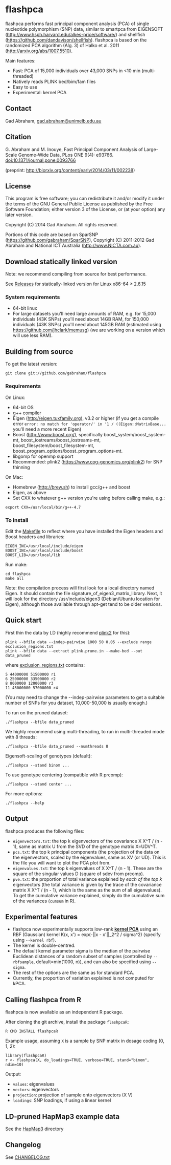 # flashpca

flashpca performs fast principal component analysis (PCA) of single nucleotide
polymorphism (SNP) data, similar to smartpca from EIGENSOFT
(http://www.hsph.harvard.edu/alkes-price/software/) and shellfish
(https://github.com/dandavison/shellfish). flashpca is based on the randomized
PCA algorithm (Alg. 3) of Halko et al. 2011 (http://arxiv.org/abs/1007.5510).

Main features:

* Fast: PCA of 15,000 individuals over 43,000 SNPs in &lt;10 min
 (multi-threaded)
* Natively reads PLINK bed/bim/fam files
* Easy to use
* Experimental: kernel PCA

## Contact

Gad Abraham, gad.abraham@unimelb.edu.au

## Citation
G. Abraham and M. Inouye, Fast Principal Component Analysis of Large-Scale
Genome-Wide Data, PLos ONE 9(4): e93766. [doi:10.1371/journal.pone.0093766](http://www.plosone.org/article/info:doi/10.1371/journal.pone.0093766)

(preprint: http://biorxiv.org/content/early/2014/03/11/002238)

## License
This program is free software; you can redistribute it and/or modify
it under the terms of the GNU General Public License as published by
the Free Software Foundation; either version 3 of the License, or
(at your option) any later version.

Copyright (C) 2014 Gad Abraham. All rights reserved.

Portions of this code are based on SparSNP
(https://github.com/gabraham/SparSNP), Copyright (C) 2011-2012 Gad Abraham
and National ICT Australia (http://www.NICTA.com.au).

## Download statically linked version

Note: we recommend compiling from source for best performance.

See [Releases](https://github.com/gabraham/flashpca/tags) for statically-linked version for Linux x86-64 &ge; 2.6.15

### System requirements
* 64-bit linux
* For large datasets you'll need large amounts of RAM, e.g. for 15,000
   individuals (43K SNPs) you'll need about 14GB RAM, for 150,000 individuals
   (43K SNPs) you'll need about 145GB RAM (estimated using
   https://github.com/jhclark/memusg)
   (we are working on a version which will use less RAM).

## Building from source

To get the latest version:
   ```
   git clone git://github.com/gabraham/flashpca
   ```

### Requirements

On Linux:

* 64-bit OS
* g++ compiler
* Eigen (http://eigen.tuxfamily.org), v3.2 or higher
   (if you get a compile error ``error: no match for 'operator/' in '1 / ((Eigen::MatrixBase...`` you'll need a more recent Eigen)
* Boost (http://www.boost.org/), specifically boost_system/boost_system-mt,
   boost_iostreams/boost_iostreams-mt,
   boost_filesystem/boost_filesystem-mt,
   boost_program_options/boost_program_options-mt.
* libgomp for openmp support
* Recommended: plink2 (https://www.cog-genomics.org/plink2) for SNP
   thinning

On Mac:

* Homebrew (http://brew.sh) to install gcc/g++ and boost
* Eigen, as above
* Set CXX to whatever g++ version you're using before calling make, e.g.:
```
export CXX=/usr/local/bin/g++-4.7
```

### To install

Edit the [Makefile](Makefile) to reflect where you have installed the Eigen
headers and Boost headers and libraries:
   ```
   EIGEN_INC=/usr/local/include/eigen
   BOOST_INC=/usr/local/include/boost
   BOOST_LIB=/usr/local/lib
   ```
Run make:
   ```
   cd flashpca
   make all
   ```
Note: the compilation process will first look for a local directory named
Eigen. It should contain the file signature_of_eigen3_matrix_library. Next,
it will look for the directory /usr/include/eigen3 (Debian/Ubuntu location
for Eigen), although those available through apt-get tend to be older versions.

## Quick start

First thin the data by LD (highly recommend
[plink2](https://www.cog-genomics.org/plink2) for this):
   ```
   plink --bfile data --indep-pairwise 1000 50 0.05 --exclude range exclusion_regions.txt
   plink --bfile data --extract plink.prune.in --make-bed --out data_pruned
   ```
where [exclusion_regions.txt](exclusion_regions.txt) contains:
   ```
   5 44000000 51500000 r1
   6 25000000 33500000 r2
   8 8000000 12000000 r3
   11 45000000 57000000 r4
   ```
(You may need to change the --indep-pairwise parameters to get a suitable
number of SNPs for you dataset, 10,000-50,000 is usually enough.)

To run on the pruned dataset:
   ```
   ./flashpca --bfile data_pruned
   ```

We highly recommend using multi-threading, to run in multi-threaded mode with 8 threads:
   ```
   ./flashpca --bfile data_pruned --numthreads 8
   ```

Eigensoft-scaling of genotypes (default):
   ```
   ./flashpca --stand binom ...
   ```

To use genotype centering (compatible with R prcomp):
   ```
   ./flashpca --stand center ...
   ```

For more options:
   ```
   ./flashpca --help
   ```

## Output

flashpca produces the following files:

* `eigenvectors.txt`: the top k eigenvectors of the covariance
   X X^T / (n - 1), same as matrix U from the SVD of the genotype matrix
   X=UDV^T.
* `pcs.txt`: the top k principal components (the projection of the data on the
eigenvectors, scaled by the eigenvalues,  same as XV (or UD). This is the file
you will want to plot the PCA plot from.
* `eigenvalues.txt`: the top k eigenvalues of X X^T / (n - 1). These are the
    square of the singular values D (square of sdev from prcomp).
* `pve.txt`: the proportion of total variance explained by *each of the top k*
   eigenvectors (the total variance is given by the trace of the covariance
   matrix X X^T / (n - 1), which is the same as the sum of all eigenvalues).
   To get the cumulative variance explained, simply
   do the cumulative sum of the variances (`cumsum` in R).

## Experimental features

* flashpca now experimentally supports low-rank [**kernel
PCA**](http://en.wikipedia.org/wiki/Kernel_principal_component_analysis) using an RBF
(Gaussian) kernel K(x, x') = exp(-||x - x'||_2^2 / sigma^2) (specify using `--kernel
rbf`).
* The kernel is double-centred.
* The default kernel parameter sigma is the median of the pairwise Euclidean distances of a random subset
   of samples (controlled by `--rbfsample`, default=min(1000, n)), and can also
   be specified using `--sigma`.
* The rest of the options are the same as for standard PCA.
* Currently, the proportion of variation explained is not computed for kPCA.

## Calling flashpca from R

flashpca is now available as an independent R package.

After cloning the git archive, install the package `flashpcaR`:
   ```
   R CMD INSTALL flashpcaR
   ```

Example usage, assuming `X` is a sample by SNP matrix in dosage
coding (0, 1, 2):
   ```
   library(flashpcaR)
   r <- flashpca(X, do_loadings=TRUE, verbose=TRUE, stand="binom", ndim=10)
   ```

Output:
   * `values`: eigenvalues
   * `vectors`: eigenvectors
   * `projection`: projection of sample onto eigenvectors (X V)
   * `loadings`: SNP loadings, if using a linear kernel

## LD-pruned HapMap3 example data

See the [HapMap3](HapMap3) directory

## Changelog

See [CHANGELOG.txt](CHANGELOG.txt)

